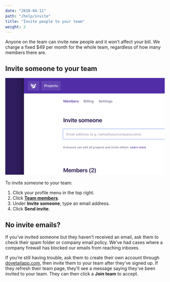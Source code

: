 ```yaml
---
date: "2018-04-11"
path: "/help/invite"
title: "Invite people to your team"
weight: 2
---
```


Anyone on the team can invite new people and it won’t affect your bill. We charge a fixed $49 per month for the whole team, regardless of how many members there are.

## Invite someone to your team

![Screenshot of the team members page invite field](./invite.png)

To invite someone to your team:

1.  Click your profile menu in the top right.
1.  Click **[Team members](/team/members)**.
1.  Under **Invite someone**, type an email address.
1.  Click **Send invite**.

## No invite emails?

If you’ve invited someone but they haven’t received an email, ask them to check their spam folder or company email policy. We’ve had cases where a company firewall has blocked our emails from reaching inboxes.

If you’re still having trouble, ask them to create their own account through [dovetailapp.com](https://dovetailapp.com), then invite them to your team after they’ve signed up. If they refresh their team page, they’ll see a message saying they’ve been invited to your team. They can then click a **Join team** to accept.
